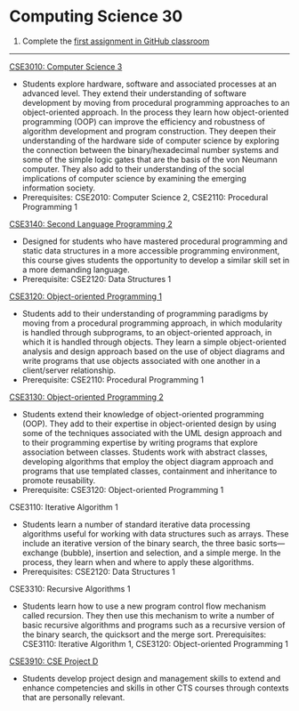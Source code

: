 # Computing Science 30

1. Complete the [first assignment in GitHub classroom](https://classroom.github.com/a/rtd5iZM_)

---

[CSE3010: Computer Science 3](CSE3010.md)

* Students explore hardware, software and associated processes at an advanced level. They extend their understanding of software development by moving from procedural programming approaches to an object-oriented approach. In the process they learn how object-oriented programming (OOP) can improve the efficiency and robustness of algorithm development and program construction. They deepen their understanding of the hardware side of computer science by exploring the connection between the binary/hexadecimal number systems and some of the simple logic gates that are the basis of the von Neumann computer. They also add to their understanding of the social implications of computer science by examining the emerging information society.
* Prerequisites: CSE2010: Computer Science 2, CSE2110: Procedural Programming 1

[CSE3140: Second Language Programming 2](CSE3140.md)

* Designed for students who have mastered procedural programming and static data structures in a more accessible programming environment, this course gives students the opportunity to develop a similar skill set in a more demanding language.
* Prerequisite: CSE2120: Data Structures 1

[CSE3120: Object-oriented Programming 1](CSE3120.md)

* Students add to their understanding of programming paradigms by moving from a procedural programming approach, in which modularity is handled through subprograms, to an object-oriented approach, in which it is handled through objects. They learn a simple object-oriented analysis and design approach based on the use of object diagrams and write programs that use objects associated with one another in a client/server relationship.
* Prerequisite: CSE2110: Procedural Programming 1

[CSE3130: Object-oriented Programming 2](CSE3130.md)

* Students extend their knowledge of object-oriented programming (OOP). They add to their expertise in object-oriented design by using some of the techniques associated with the UML design approach and to their programming expertise by writing programs that explore association between classes. Students work with abstract classes, developing algorithms that employ the object diagram approach and programs that use templated classes, containment and inheritance to promote reusability.
* Prerequisite: CSE3120: Object-oriented Programming 1

CSE3110: Iterative Algorithm 1

* Students learn a number of standard iterative data processing algorithms useful for working with data structures such as arrays. These include an iterative version of the binary search, the three basic sorts—exchange (bubble), insertion and selection, and a simple merge. In the process, they learn when and where to apply these algorithms.
* Prerequisites: CSE2120: Data Structures 1

CSE3310: Recursive Algorithms 1

* Students learn how to use a new program control flow mechanism called recursion. They then use this mechanism to write a number of basic recursive algorithms and programs such as a recursive version of the binary search, the quicksort and the merge sort.
Prerequisites: CSE3110: Iterative Algorithm 1, CSE3120: Object-oriented Programming 1

[CSE3910: CSE Project D](CSE3910.md)

* Students develop project design and management skills to extend and enhance competencies and skills in other CTS courses through contexts that are personally relevant.
